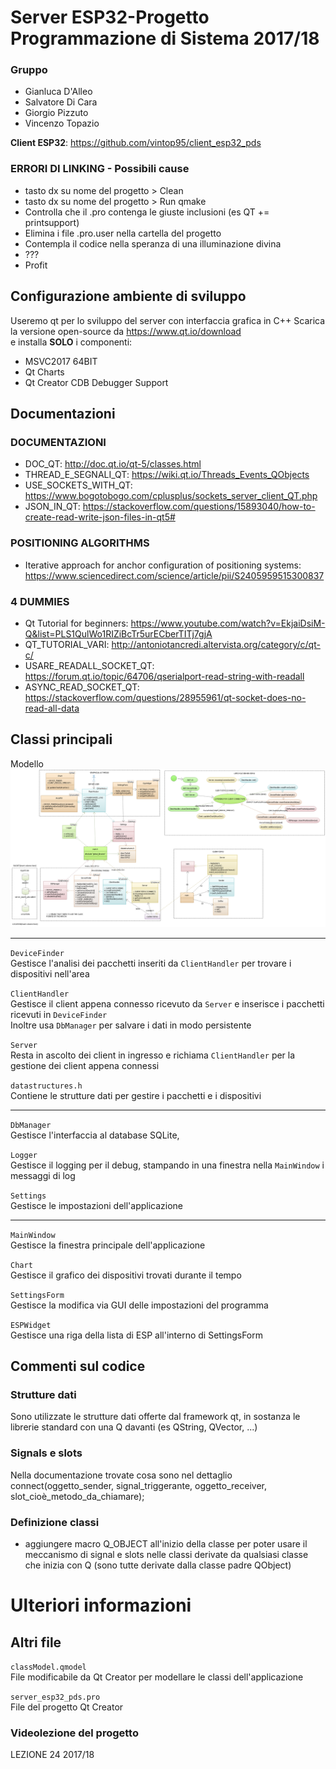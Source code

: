 # Server ESP32-Progetto Programmazione di Sistema 2017/18
### Gruppo
- Gianluca D'Alleo
- Salvatore Di Cara
- Giorgio Pizzuto
- Vincenzo Topazio

**Client ESP32**: https://github.com/vintop95/client_esp32_pds  

### ERRORI DI LINKING - Possibili cause
- tasto dx su nome del progetto > Clean
- tasto dx su nome del progetto > Run qmake
- Controlla che il .pro contenga le giuste inclusioni (es QT += printsupport)
- Elimina i file .pro.user nella cartella del progetto
- Contempla il codice nella speranza di una illuminazione divina
- ???
- Profit

## Configurazione ambiente di sviluppo
Useremo qt per lo sviluppo del server con interfaccia grafica in C++
Scarica la versione open-source da https://www.qt.io/download  
e installa **SOLO** i componenti:
- MSVC2017 64BIT 
- Qt Charts
- Qt Creator CDB Debugger Support

## Documentazioni
### DOCUMENTAZIONI
* DOC_QT: http://doc.qt.io/qt-5/classes.html
* THREAD_E_SEGNALI_QT: https://wiki.qt.io/Threads_Events_QObjects
* USE_SOCKETS_WITH_QT: https://www.bogotobogo.com/cplusplus/sockets_server_client_QT.php
* JSON_IN_QT: https://stackoverflow.com/questions/15893040/how-to-create-read-write-json-files-in-qt5#
### POSITIONING ALGORITHMS
* Iterative approach for anchor configuration of positioning systems:
https://www.sciencedirect.com/science/article/pii/S2405959515300837
### 4 DUMMIES
* Qt Tutorial for beginners: https://www.youtube.com/watch?v=EkjaiDsiM-Q&list=PLS1QulWo1RIZiBcTr5urECberTITj7gjA
* QT_TUTORIAL_VARI: http://antoniotancredi.altervista.org/category/c/qt-c/
* USARE_READALL_SOCKET_QT: https://forum.qt.io/topic/64706/qserialport-read-string-with-readall
* ASYNC_READ_SOCKET_QT: https://stackoverflow.com/questions/28955961/qt-socket-does-no-read-all-data

## Classi principali
Modello  
![modelloUmlServerEsp32Pds](https://github.com/vintop95/server_esp32_pds/blob/develop/docs/classModelServerEsp32Pds.PNG)

 -------
```DeviceFinder```  
Gestisce l'analisi dei pacchetti inseriti da ```ClientHandler``` per trovare i dispositivi nell'area

```ClientHandler```  
Gestisce il client appena connesso ricevuto da ```Server``` e inserisce i pacchetti ricevuti in ```DeviceFinder```  
Inoltre usa ```DbManager``` per salvare i dati in modo persistente

```Server```  
Resta in ascolto dei client in ingresso e richiama ```ClientHandler``` per la gestione dei client appena connessi

```datastructures.h```  
Contiene le strutture dati per gestire i pacchetti e i dispositivi  

 -------
```DbManager```  
Gestisce l'interfaccia al database SQLite,

```Logger```  
Gestisce il logging per il debug, stampando in una finestra nella ```MainWindow``` i messaggi di log

```Settings```  
Gestisce le impostazioni dell'applicazione  

 -------
```MainWindow```  
Gestisce la finestra principale dell'applicazione

```Chart```  
Gestisce il grafico dei dispositivi trovati durante il tempo

```SettingsForm```  
Gestisce la modifica via GUI delle impostazioni del programma

```ESPWidget```  
Gestisce una riga della lista di ESP all'interno di SettingsForm


## Commenti sul codice

### Strutture dati
Sono utilizzate le strutture dati offerte dal framework qt, in sostanza le librerie standard con una Q davanti (es QString, QVector, ...)

### Signals e slots
Nella documentazione trovate cosa sono nel dettaglio  
connect(oggetto_sender, signal_triggerante,
        oggetto_receiver, slot_cioè_metodo_da_chiamare);

### Definizione classi 
- aggiungere macro Q_OBJECT all'inizio della classe
  per poter usare il meccanismo di signal e slots
  nelle classi derivate da qualsiasi classe che inizia
  con Q (sono tutte derivate dalla classe padre QObject)
  
# Ulteriori informazioni

## Altri file
```classModel.qmodel```  
File modificabile da Qt Creator per modellare le classi dell'applicazione

```server_esp32_pds.pro```  
File del progetto Qt Creator

### Videolezione del progetto
LEZIONE 24 2017/18
